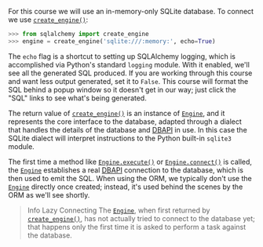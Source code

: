 For this course we will use an in-memory-only SQLite database. To connect we use [`create_engine()`](http://docs.sqlalchemy.org/core/engines.html#sqlalchemy.create_engine "sqlalchemy.create_engine"):
    
```python    
>>> from sqlalchemy import create_engine
>>> engine = create_engine('sqlite:///:memory:', echo=True)
```

The `echo` flag is a shortcut to setting up SQLAlchemy logging, which is accomplished via Python's standard `logging` module. With it enabled, we'll see all the generated SQL produced. If you are working through this course and want less output generated, set it to `False`. This course will format the SQL behind a popup window so it doesn't get in our way; just click the "SQL" links to see what's being generated.

The return value of [`create_engine()`](http://docs.sqlalchemy.org/core/engines.html#sqlalchemy.create_engine "sqlalchemy.create_engine") is an instance of [`Engine`](http://docs.sqlalchemy.org/core/connections.html#sqlalchemy.engine.Engine "sqlalchemy.engine.Engine"), and it represents the core interface to the database, adapted through a dialect that handles the details of the database and [DBAPI](http://docs.sqlalchemy.org/glossary.html#term-dbapi) in use. In this case the SQLite dialect will interpret instructions to the Python built-in `sqlite3` module.

The first time a method like [`Engine.execute()`](http://docs.sqlalchemy.org/core/connections.html#sqlalchemy.engine.Engine.execute "sqlalchemy.engine.Engine.execute") or [`Engine.connect()`](http://docs.sqlalchemy.org/core/connections.html#sqlalchemy.engine.Engine.connect "sqlalchemy.engine.Engine.connect") is called, the [`Engine`](http://docs.sqlalchemy.org/core/connections.html#sqlalchemy.engine.Engine "sqlalchemy.engine.Engine") establishes a real [DBAPI](http://docs.sqlalchemy.org/glossary.html#term-dbapi) connection to the database, which is then used to emit the SQL. When using the ORM, we typically don't use the [`Engine`](http://docs.sqlalchemy.org/core/connections.html#sqlalchemy.engine.Engine "sqlalchemy.engine.Engine") directly once created; instead, it's used behind the scenes by the ORM as we'll see shortly.

> Info Lazy Connecting
The [`Engine`](http://docs.sqlalchemy.org/core/connections.html#sqlalchemy.engine.Engine "sqlalchemy.engine.Engine"), when first returned by [`create_engine()`](http://docs.sqlalchemy.org/core/engines.html#sqlalchemy.create_engine "sqlalchemy.create_engine"), has not actually tried to connect to the database yet; that happens only the first time it is asked to perform a task against the database.
